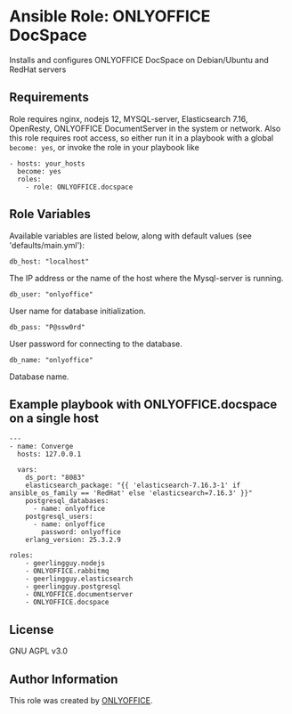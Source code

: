 # Ansible Role: ONLYOFFICE DocSpace
Installs and configures ONLYOFFICE DocSpace on Debian/Ubuntu and RedHat servers

## Requirements

Role requires nginx, nodejs 12, MYSQL-server, Elasticsearch 7.16, OpenResty, ONLYOFFICE DocumentServer in the system or network. Also this role requires root access, so either run it in a playbook with a global `become: yes`, or invoke the role in your playbook like

    - hosts: your_hosts 
      become: yes
      roles:
        - role: ONLYOFFICE.docspace

## Role Variables

Available variables are listed below, along with default values (see 'defaults/main.yml'):

	db_host: "localhost"

The IP address or the name of the host where the Mysql-server is running.

	db_user: "onlyoffice"

User name for database initialization.

	db_pass: "P@ssw0rd"

User password for connecting to the database.

	db_name: "onlyoffice"

Database name.

## Example playbook with ONLYOFFICE.docspace on a single host

    ---
    - name: Converge
      hosts: 127.0.0.1

      vars:
        ds_port: "8083"
        elasticsearch_package: "{{ 'elasticsearch-7.16.3-1' if ansible_os_family == 'RedHat' else 'elasticsearch=7.16.3' }}"
        postgresql_databases:
          - name: onlyoffice
        postgresql_users:
          - name: onlyoffice
            password: onlyoffice
        erlang_version: 25.3.2.9

    roles:
        - geerlingguy.nodejs
        - ONLYOFFICE.rabbitmq
        - geerlingguy.elasticsearch
        - geerlingguy.postgresql
        - ONLYOFFICE.documentserver
        - ONLYOFFICE.docspace

## License

GNU AGPL v3.0

## Author Information

This role was created by [ONLYOFFICE](https://www.onlyoffice.com/).
